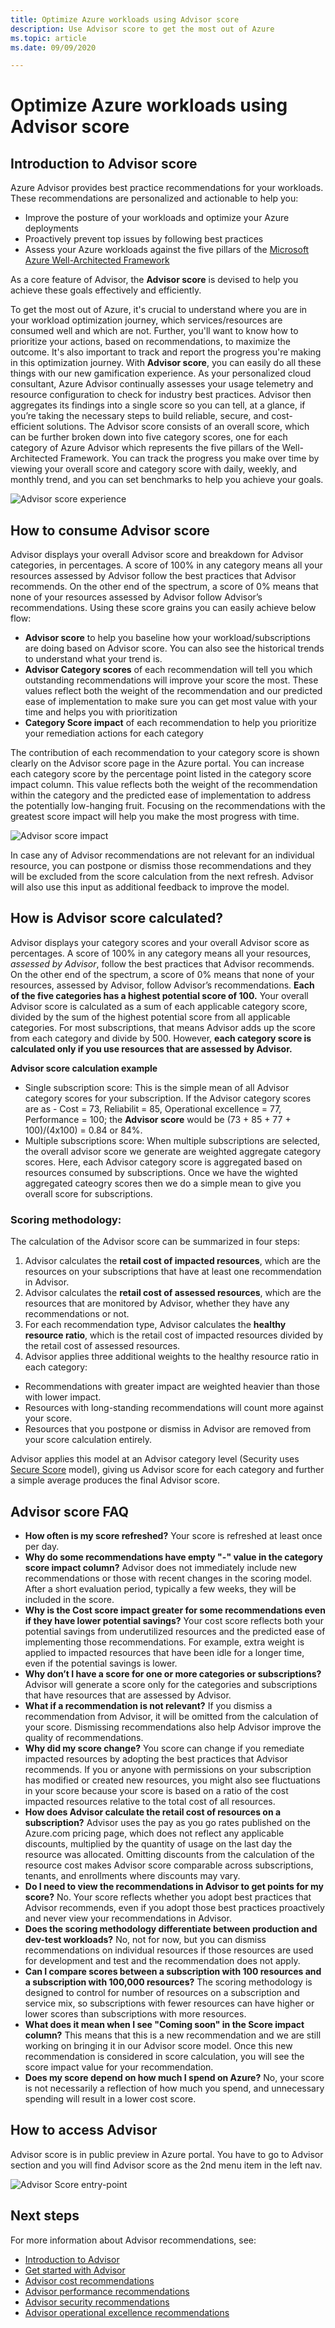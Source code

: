 ```yaml
---
title: Optimize Azure workloads using Advisor score
description: Use Advisor score to get the most out of Azure
ms.topic: article
ms.date: 09/09/2020

---
```


# Optimize Azure workloads using Advisor score

## Introduction to Advisor score

Azure Advisor provides best practice recommendations for your workloads. These recommendations are personalized and actionable to help you:
* Improve the posture of your workloads and optimize your Azure deployments
* Proactively prevent top issues by following best practices
* Assess your Azure workloads against the five pillars of the [Microsoft Azure Well-Architected Framework](https://docs.microsoft.com/azure/architecture/framework/)

As a core feature of Advisor, the **Advisor score** is devised to help you achieve these goals effectively and efficiently. 

To get the most out of Azure, it's crucial to understand where you are in your workload optimization journey, which services/resources are consumed well and which are not. Further, you'll want to know how to prioritize your actions, based on recommendations, to maximize the outcome. It's also important to track and report the progress you're making in this optimization journey. With **Advisor score**, you can easily do all these things with our new gamification experience. As your personalized cloud consultant, Azure Advisor continually assesses your usage telemetry and resource configuration to check for industry best practices. Advisor then aggregates its findings into a single score so you can tell, at a glance, if you’re taking the necessary steps to build reliable, secure, and cost-efficient solutions. 
The Advisor score consists of an overall score, which can be further broken down into five category scores, one for each category of Azure Advisor which represents the five pillars of the Well-Architected Framework. 
You can track the progress you make over time by viewing your overall score and category score with daily, weekly, and monthly trend, and you can set benchmarks to help you achieve your goals. 

 ![Advisor score experience](./media/advisor-score-1.png)

## How to consume Advisor score
Advisor displays your overall Advisor score and breakdown for Advisor categories, in percentages. A score of 100% in any category means all your resources assessed by Advisor follow the best practices that Advisor recommends. On the other end of the spectrum, a score of 0% means that none of your resources assessed by Advisor follow Advisor’s recommendations. Using these score grains you can easily achieve below flow:
* **Advisor score** to help you baseline how your workload/subscriptions are doing based on Advisor score. You can also see the historical trends to understand what your trend is.
* **Advisor Category scores** of each recommendation will tell you which outstanding recommendations will improve your score the most. These values reflect both the weight of the recommendation and our predicted ease of implementation to make sure you can get most value with your time and helps you with prioritization
* **Category Score impact** of each recommendation to help you prioritize your remediation actions for each category

The contribution of each recommendation to your category score is shown clearly on the Advisor score page in the Azure portal. You can increase each category score by the percentage point listed in the category score impact column. This value reflects both the weight of the recommendation within the category and the predicted ease of implementation to address the potentially low-hanging fruit. Focusing on the recommendations with the greatest score impact will help you make the most progress with time.  

![Advisor score impact](./media/advisor-score-2.png)

In case any of Advisor recommendations are not relevant for an individual resource, you can postpone or dismiss those recommendations and they will be excluded from the score calculation from the next refresh. Advisor will also use this input as additional feedback to improve the model.

## How is Advisor score calculated?
Advisor displays your category scores and your overall Advisor score as percentages. A score of 100% in any category means all your resources, *assessed by Advisor*, follow the best practices that Advisor recommends. On the other end of the spectrum, a score of 0% means that none of your resources, assessed by Advisor, follow Advisor’s recommendations. 
**Each of the five categories has a highest potential score of 100.** Your overall Advisor score is calculated as a sum of each applicable category score, divided by the sum of the highest potential score from all applicable categories. For most subscriptions, that means Advisor adds up the score from each category and divide by 500. However, **each category score is calculated only if you use resources that are assessed by Advisor.**

**Advisor score calculation example**
* Single subscription score: This is the simple mean of all Advisor category scores for your subscription. If the Advisor category scores are as - Cost = 73, Reliabilit = 85, Operational excellence = 77, Performance = 100; the **Advisor score** would be (73 + 85 + 77 + 100)/(4x100) = 0.84 or 84%.
* Multiple subscriptions score: When multiple subscriptions are selected, the overall advisor score we generate are weighted aggregate category scores. Here, each Advisor category score is aggregated based on resources consumed by subscriptions. Once we have the wighted aggregated cateogry scores then we do a simple mean to give you overall score for subscriptions. 


### Scoring methodology: 
The calculation of the Advisor score can be summarized in four steps:
1. Advisor calculates the **retail cost of impacted resources**, which are the resources on your subscriptions that have at least one recommendation in Advisor.
2. Advisor calculates the **retail cost of assessed resources**, which are the resources that are monitored by Advisor, whether they have any recommendations or not. 
3. For each recommendation type, Advisor calculates the **healthy resource ratio**, which is the retail cost of impacted resources divided by the retail cost of assessed resources.
4. Advisor applies three additional weights to the healthy resource ratio in each category:
* Recommendations with greater impact are weighted heavier than those with lower impact.
* Resources with long-standing recommendations will count more against your score.
* Resources that you postpone or dismiss in Advisor are removed from your score calculation entirely. 
    
Advisor applies this model at an Advisor category level (Security uses [Secure Score](https://docs.microsoft.com/azure/security-center/secure-score-security-controls#introduction-to-secure-score) model), giving us Advisor score for each category and further a simple average produces the final Advisor score.


## Advisor score FAQ
* **How often is my score refreshed?**
Your score is refreshed at least once per day. 
* **Why do some recommendations have empty "-" value in the category score impact column?** 
Advisor does not immediately include new recommendations or those with recent changes in the scoring model. After a short evaluation period, typically a few weeks, they will be included in the score. 
* **Why is the Cost score impact greater for some recommendations even if they have lower potential savings?**
Your cost score reflects both your potential savings from underutilized resources and the predicted ease of implementing those recommendations. For example, extra weight is applied to impacted resources that have been idle for a longer time, even if the potential savings is lower. 
* **Why don’t I have a score for one or more categories or subscriptions?**
Advisor will generate a score only for the categories and subscriptions that have resources that are assessed by Advisor.
* **What if a recommendation is not relevant?**
If you dismiss a recommendation from Advisor, it will be omitted from the calculation of your score. Dismissing recommendations also help Advisor improve the quality of recommendations.
* **Why did my score change?** 
You score can change if you remediate impacted resources by adopting the best practices that Advisor recommends. If you or anyone with permissions on your subscription has modified or created new resources, you might also see fluctuations in your score because your score is based on a ratio of the cost impacted resources relative to the total cost of all resources.
* **How does Advisor calculate the retail cost of resources on a subscription?**
Advisor uses the pay as you go rates published on the Azure.com pricing page, which does not reflect any applicable discounts, multiplied by the quantity of usage on the last day the resource was allocated. Omitting discounts from the calculation of the resource cost makes Advisor score comparable across subscriptions, tenants, and enrollments where discounts may vary. 
* **Do I need to view the recommendations in Advisor to get points for my score?** 
No. Your score reflects whether you adopt best practices that Advisor recommends, even if you adopt those best practices proactively and never view your recommendations in Advisor.
* **Does the scoring methodology differentiate between production and dev-test workloads?**
No, not for now, but you can dismiss recommendations on individual resources if those resources are used for development and test and the recommendation does not apply.
* **Can I compare scores between a subscription with 100 resources and a subscription with 100,000 resources?**
The scoring methodology is designed to control for number of resources on a subscription and service mix, so subscriptions with fewer resources can have higher or lower scores than subscriptions with more resources. 
* **What does it mean when I see "Coming soon" in the Score impact column?**
This means that this is a new recommendation and we are still working on bringing it in our Advisor score model. Once this new recommendation is considered in score calculation, you will see the score impact value for your recommendation.  
* **Does my score depend on how much I spend on Azure?**
No, your score is not necessarily a reflection of how much you spend, and unnecessary spending will result in a lower cost score.

## How to access Advisor
Advisor score is in public preview in Azure portal. You have to go to Advisor section and you will find Advisor score as the 2nd menu item in the left nav. 

![Advisor Score entry-point](./media/advisor-score-3.png)

## Next steps

For more information about Advisor recommendations, see:
* [Introduction to Advisor](advisor-overview.md)
* [Get started with Advisor](advisor-get-started.md)
* [Advisor cost recommendations](advisor-cost-recommendations.md)
* [Advisor performance recommendations](advisor-performance-recommendations.md)
* [Advisor security recommendations](advisor-security-recommendations.md)
* [Advisor operational excellence recommendations](advisor-operational-excellence-recommendations.md)

